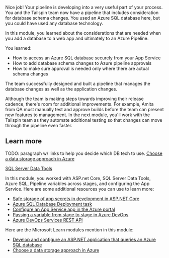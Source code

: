 Nice job! Your pipeline is developing into a very useful part of your process. You and the Tailspin team now have a pipeline that includes consideration for database schema changes. You used an Azure SQL database here, but you could have used any database technology.

In this module, you learned about the considerations that are needed when you add a database to a web app and ultimately to an Azure Pipeline.

You learned:

- How to access an Azure SQL database securely from your App Service
- How to add database schema changes to Azure pipeline approvals
- How to make sure approval is needed only where there are actual schema changes

The team successfully designed and built a pipeline that manages the database changes as well as the application changes.

Although the team is making steps towards improving their release cadence, there's room for additional improvements. For example, Amita from QA must manually test and approve builds before the team can present new features to management. In the next module, you'll work with the Tailspin team as they automate additional testing so that changes can move through the pipeline even faster.

## Learn more

TODO: paragraph w/ links to help you decide which DB tech to use.
[Choose a data storage approach in Azure](https://docs.microsoft.com/learn/modules/choose-storage-approach-in-azure/?azure-portal=True)

[SQL Server Data Tools](https://docs.microsoft.com/sql/ssdt/sql-server-data-tools?view=sql-server-2017&azure-portal=true)

In this module, you worked with ASP.net Core, SQL Server Data Tools, Azure SQL, Pipeline variables across stages, and configuring the App Service. Here are some additional resources you can use to learn more:

- [Safe storage of app secrets in development in ASP.NET Core](https://docs.microsoft.com/aspnet/core/security/app-secrets?view=aspnetcore-3.0&tabs=windows&azure-portal=true)
- [Azure SQL Database Deployment task](https://docs.microsoft.com/azure/devops/pipelines/tasks/deploy/sql-azure-dacpac-deployment?view=azure-devops&azure-portal=true)
- [Configure an App Service app in the Azure portal](https://docs.microsoft.com/azure/app-service/configure-common?azure-portal=true)
- [Passing a variable from stage to stage in Azure DevOps](http://donovanbrown.com/post/Passing-variables-from-stage-to-stage-in-Azure-DevOps-release?azure-portal=true)
- [Azure DevOps Services REST API](https://docs.microsoft.com/rest/api/azure/devops/search/?view=azure-devops-rest-5.1&azure-pipelines=true)

Here are the Microsoft Learn modules mention in this module:

- [Develop and configure an ASP.NET application that queries an Azure SQL database](https://docs.microsoft.com/en-us/learn/modules/develop-app-that-queries-azure-sql/?azure-portal=true)
- [Choose a data storage approach in Azure](https://docs.microsoft.com/learn/modules/choose-storage-approach-in-azure/?azure-portal=True)
